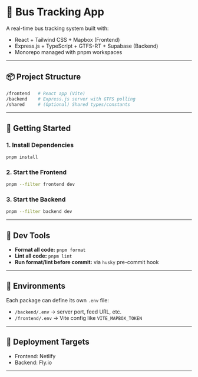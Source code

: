 # 🚌 Bus Tracking App

A real-time bus tracking system built with:

- React + Tailwind CSS + Mapbox (Frontend)
- Express.js + TypeScript + GTFS-RT + Supabase (Backend)
- Monorepo managed with pnpm workspaces

---

## 📦 Project Structure

```bash
/frontend   # React app (Vite)
/backend    # Express.js server with GTFS polling
/shared     # (Optional) Shared types/constants
```

---

## 🚀 Getting Started

### 1. Install Dependencies

```bash
pnpm install
```

### 2. Start the Frontend

```bash
pnpm --filter frontend dev
```

### 3. Start the Backend

```bash
pnpm --filter backend dev
```

---

## 🧪 Dev Tools

- **Format all code:** `pnpm format`
- **Lint all code:** `pnpm lint`
- **Run format/lint before commit:** via `husky` pre-commit hook

---

## 🧽 Environments

Each package can define its own `.env` file:

- `/backend/.env` → server port, feed URL, etc.
- `/frontend/.env` → Vite config like `VITE_MAPBOX_TOKEN`

---

## 🔐 Deployment Targets

- Frontend: Netlify
- Backend: Fly.io

---
